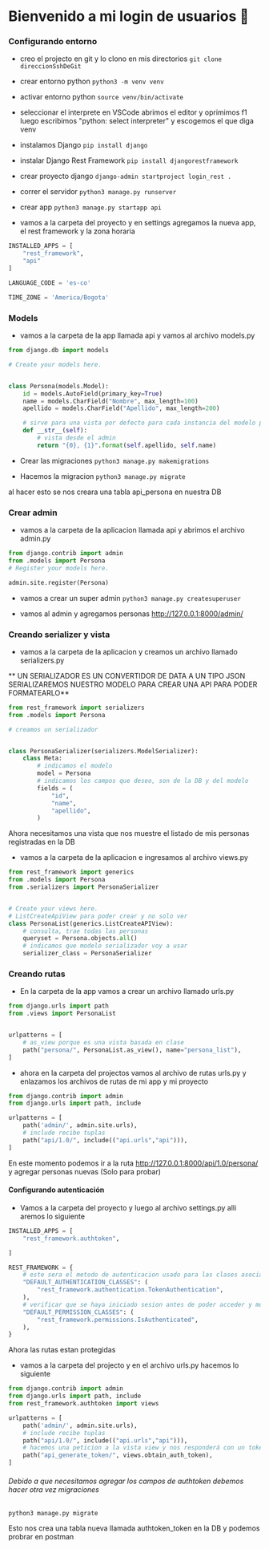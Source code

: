 # Bienvenido a mi login de usuarios 💙
### Configurando entorno
- creo el projecto en git y lo clono en mis directorios
`git clone direccionSshDeGit`


* crear entorno python
`python3 -m venv venv`


* activar entorno python
`source venv/bin/activate`


* seleccionar el interprete en VSCode
abrimos el editor y oprimimos f1 luego escribimos "python: select interpreter" y escogemos el que diga venv


* instalamos Django
`pip install django`


* instalar Django Rest Framework
`pip install djangorestframework`


* crear proyecto django
`django-admin startproject login_rest .`


* correr el servidor
`python3 manage.py runserver`


* crear app
`python3 manage.py startapp api`

- vamos a la carpeta del proyecto y en settings agregamos la nueva app, el rest framework y la zona horaria

```python
INSTALLED_APPS = [
    "rest_framework",
    "api"
]

LANGUAGE_CODE = 'es-co'

TIME_ZONE = 'America/Bogota'
```

### Models

- vamos a la carpeta de la app llamada api y vamos al archivo models.py

```python
from django.db import models

# Create your models here.


class Persona(models.Model):
    id = models.AutoField(primary_key=True)
    name = models.CharField("Nombre", max_length=100)
    apellido = models.CharField("Apellido", max_length=200)

    # sirve para una vista por defecto para cada instancia del modelo persona
    def __str__(self):
        # vista desde el admin
        return "{0}, {1}".format(self.apellido, self.name)
```

- Crear las migraciones
`python3 manage.py makemigrations`

- Hacemos la migracion
`python3 manage.py migrate`

al hacer esto se nos creara una tabla api_persona en nuestra DB

### Crear admin
- vamos a la carpeta de la aplicacion llamada api y abrimos el archivo admin.py

```python
from django.contrib import admin
from .models import Persona
# Register your models here.

admin.site.register(Persona)
```

- vamos a crear un super admin
 `python3 manage.py createsuperuser`

- vamos al admin y agregamos personas
http://127.0.0.1:8000/admin/

### Creando serializer y vista
- vamos a la carpeta de la aplicacion y creamos un archivo llamado serializers.py

** UN SERIALIZADOR ES UN CONVERTIDOR DE  DATA A UN TIPO JSON
SERIALIZAREMOS NUESTRO MODELO PARA CREAR UNA API PARA PODER FORMATEARLO**

```python
from rest_framework import serializers
from .models import Persona

# creamos un serializador


class PersonaSerializer(serializers.ModelSerializer):
    class Meta:
        # indicamos el modelo
        model = Persona
        # indicamos los campos que deseo, son de la DB y del modelo
        fields = (
            "id",
            "name",
            "apellido",
        )

```

Ahora necesitamos una vista que nos muestre el listado de mis personas registradas en la DB

- vamos a la carpeta de la aplicacion e ingresamos al archivo views.py

```python
from rest_framework import generics
from .models import Persona
from .serializers import PersonaSerializer


# Create your views here.
# ListCreateApiView para poder crear y no solo ver
class PersonaList(generics.ListCreateAPIView):
    # consulta, trae todas las personas
    queryset = Persona.objects.all()
    # indicamos que modelo serializador voy a usar
    serializer_class = PersonaSerializer
```
### Creando rutas
- En la carpeta de la app vamos a crear un archivo llamado urls.py

```python
from django.urls import path
from .views import PersonaList


urlpatterns = [
    # as_view porque es una vista basada en clase
    path("persona/", PersonaList.as_view(), name="persona_list"),
]
```

- ahora en la carpeta del projectos vamos al archivo de rutas urls.py y enlazamos los archivos de rutas de mi app y mi proyecto

```python
from django.contrib import admin
from django.urls import path, include

urlpatterns = [
    path('admin/', admin.site.urls),
    # include recibe tuplas
    path("api/1.0/", include(("api.urls","api"))),
]
```
En este momento podemos ir a la ruta http://127.0.0.1:8000/api/1.0/persona/ y agregar personas nuevas (Solo para probar)

 #### Configurando autenticación
- Vamos a la carpeta del proyecto y luego al archivo settings.py alli aremos lo siguiente

```python
INSTALLED_APPS = [
    "rest_framework.authtoken",

]

REST_FRAMEWORK = {
    # este sera el metodo de autenticacion usado para las clases asociadas a una ruta
    "DEFAULT_AUTHENTICATION_CLASSES": (
        "rest_framework.authentication.TokenAuthentication",
    ),
    # verificar que se haya iniciado sesion antes de poder acceder y mostrar los datos del API
    "DEFAULT_PERMISSION_CLASSES": (
        "rest_framework.permissions.IsAuthenticated",
    ),
}

```

Ahora las rutas estan protegidas

- vamos a la carpeta del projecto y en el archivo urls.py hacemos lo siguiente

```python
from django.contrib import admin
from django.urls import path, include
from rest_framework.authtoken import views

urlpatterns = [
    path('admin/', admin.site.urls),
    # include recibe tuplas
    path("api/1.0/", include(("api.urls","api"))),
    # hacemos una peticion a la vista view y nos responderá con un token creado para el usuario correspondiente
    path("api_generate_token/", views.obtain_auth_token),
]
```

###### Debido a que necesitamos agregar los campos de authtoken debemos hacer otra vez migraciones

`python3 manage.py migrate`

Esto nos crea una tabla nueva llamada authtoken_token en la DB
 y podemos probrar en postman

